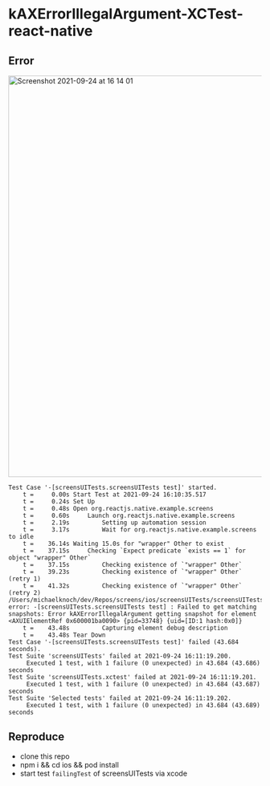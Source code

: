 # kAXErrorIllegalArgument-XCTest-react-native


## Error

<img width="800" alt="Screenshot 2021-09-24 at 16 14 01" src="https://user-images.githubusercontent.com/5617793/134689355-b4ebe30a-697d-4670-ab41-052218335c9f.png">



```
Test Case '-[screensUITests.screensUITests test]' started.
    t =     0.00s Start Test at 2021-09-24 16:10:35.517
    t =     0.24s Set Up
    t =     0.48s Open org.reactjs.native.example.screens
    t =     0.60s     Launch org.reactjs.native.example.screens
    t =     2.19s         Setting up automation session
    t =     3.17s         Wait for org.reactjs.native.example.screens to idle
    t =    36.14s Waiting 15.0s for "wrapper" Other to exist
    t =    37.15s     Checking `Expect predicate `exists == 1` for object "wrapper" Other`
    t =    37.15s         Checking existence of `"wrapper" Other`
    t =    39.23s         Checking existence of `"wrapper" Other` (retry 1)
    t =    41.32s         Checking existence of `"wrapper" Other` (retry 2)
/Users/michaelknoch/dev/Repos/screens/ios/screensUITests/screensUITests.swift:15: error: -[screensUITests.screensUITests test] : Failed to get matching snapshots: Error kAXErrorIllegalArgument getting snapshot for element <AXUIElementRef 0x600001ba0090> {pid=33748} {uid=[ID:1 hash:0x0]}
    t =    43.48s         Capturing element debug description
    t =    43.48s Tear Down
Test Case '-[screensUITests.screensUITests test]' failed (43.684 seconds).
Test Suite 'screensUITests' failed at 2021-09-24 16:11:19.200.
	 Executed 1 test, with 1 failure (0 unexpected) in 43.684 (43.686) seconds
Test Suite 'screensUITests.xctest' failed at 2021-09-24 16:11:19.201.
	 Executed 1 test, with 1 failure (0 unexpected) in 43.684 (43.687) seconds
Test Suite 'Selected tests' failed at 2021-09-24 16:11:19.202.
	 Executed 1 test, with 1 failure (0 unexpected) in 43.684 (43.689) seconds
```

## Reproduce

- clone this repo
- npm i && cd ios && pod install
- start test `failingTest` of screensUITests via xcode
